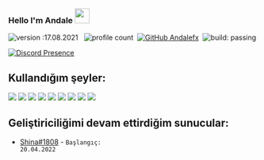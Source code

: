 
### Hello I'm Andale <img src = "https://cdn.discordapp.com/emojis/625936333248004096.png?v=1" high="20px" width="30px">
![version :17.08.2021](https://img.shields.io/badge/version-17.08.2021-informational) &nbsp;
![profile count](https://komarev.com/ghpvc/?username=AndaleFx&color=red)&nbsp;
[![GitHub Andalefx](https://img.shields.io/github/followers/AndaleFx?label=follow&style=social)](https://github.com/AndaleFx)&nbsp;
![build: passing](https://img.shields.io/badge/build-passing-success)

[![Discord Presence](https://lanyard-profile-readme.vercel.app/api/770723156796243990?theme=dark&bg=06154a&animated=true&hideDiscrim=false&borderRadius=20px)](https://discord.com/users/770723156796243990)
## Kullandığım şeyler:
<img src='https://img.shields.io/badge/JavaScript-323330?style=for-the-badge&logo=javascript&logoColor=F7DF1E'/>  <img src='https://img.shields.io/badge/HTML5-E34F26?style=for-the-badge&logo=html5&logoColor=white'/> <img src='https://img.shields.io/badge/CSS3-1572B6?style=for-the-badge&logo=css3&logoColor=white'/> <img src='https://img.shields.io/badge/MongoDB-white?style=for-the-badge&logo=mongodb&logoColor=4EA94B'/> <img src='https://img.shields.io/badge/SQLite-07405E?style=for-the-badge&logo=sqlite&logoColor=white'/> <img src='https://img.shields.io/badge/Node.js-339933?style=for-the-badge&logo=nodedotjs&logoColor=white'/> <img src='https://img.shields.io/badge/npm-CB3837?style=for-the-badge&logo=npm&logoColor=white'/>  <img src='https://img.shields.io/badge/Glitch-2800ff?style=for-the-badge&logo=glitch&logoColor=white'/> <img src='https://img.shields.io/badge/Visual_Studio_Code-0078D4?style=for-the-badge&logo=visual%20studio%20code&logoColor=white'/>
## Geliştiriciliğimi devam ettirdiğim sunucular:
- [Shina#1808](https://discord.gg/1808) - <code>Başlangıç: 20.04.2022</code>

